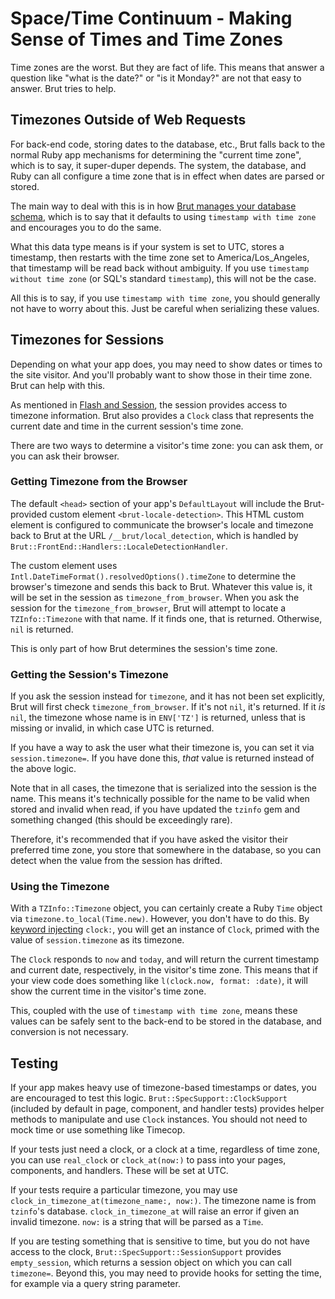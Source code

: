 # Space/Time Continuum - Making Sense of Times and Time Zones

Time zones are the worst.  But they are fact of life.  This means that answer a question like "what is the date?" or "is it Monday?" are not that easy to answer. Brut tries to help.

## Timezones Outside of Web Requests

For back-end code, storing dates to the database, etc., Brut falls back to the normal Ruby app mechanisms for determining the "current time zone", which is to say, it super-duper depends.  The system, the database, and Ruby can all configure a time zone that is in effect when dates are parsed or stored.

The main way to deal with this is in how [Brut manages your database schema](/database-schema), which is to say that it defaults to using `timestamp with time zone` and encourages you to do the same. 

What this data type means is if your system is set to UTC, stores a timestamp, then restarts with the time zone set to America/Los\_Angeles, that timestamp will be read back without ambiguity.  If you use `timestamp without time zone` (or SQL's standard `timestamp`), this will not be the case.

All this is to say, if you use `timestamp with time zone`, you should generally not have to worry about this.
Just be careful when serializing these values.

## Timezones for Sessions

Depending on what your app does, you may need to show dates or times to the site visitor.  And you'll probably
want to show those in their time zone.  Brut can help with this.

As mentioned in [Flash and Session](/flash-and-session), the session provides access to timezone information.
Brut also provides a `Clock` class that represents the current date and time in the current session's time zone.

There are two ways to determine a visitor's time zone: you can ask them, or you can ask their browser.

### Getting Timezone from the Browser

The default `<head>` section of your app's `DefaultLayout` will include the Brut-provided custom element
`<brut-locale-detection>`. This HTML custom element is configured to communicate the browser's locale and
timezone back to Brut at the URL `/__brut/local_detection`, which is handled by
`Brut::FrontEnd::Handlers::LocaleDetectionHandler`.

The custom element uses `Intl.DateTimeFormat().resolvedOptions().timeZone` to determine the browser's timezone
and sends this back to Brut. Whatever this value is, it will be set in the session as `timezone_from_browser`.
When you ask the session for the `timezone_from_browser`, Brut will attempt to locate a `TZInfo::Timezone` with
that name. If it finds one, that is returned.  Otherwise, `nil` is returned.

This is only part of how Brut determines the session's time zone.

### Getting the Session's Timezone

If you ask the session instead for `timezone`, and it has not been set explicitly, 
Brut will first check `timezone_from_browser`. If it's not `nil`, it's returned. If it *is* `nil`, the timezone
whose name is in `ENV['TZ']` is returned, unless that is missing or invalid, in which case UTC is returned.

If you have a way to ask the user what their timezone is, you can set it via `session.timezone=`. If you have
done this, *that* value is returned instead of the above logic.

Note that in all cases, the timezone that is serialized into the session is the name. This means it's technically
possible for the name to be valid when stored and invalid when read, if you have updated the `tzinfo` gem and
something changed (this should be exceedingly rare).

Therefore, it's recommended that if you have asked the visitor their preferred time zone, you store that
somewhere in the database, so you can detect when the value from the session has drifted.

### Using the Timezone

With a `TZInfo::Timezone` object, you can certainly create a Ruby `Time` object via
`timezone.to_local(Time.new)`.  However, you don't have to do this.  By [keyword injecting](/keyword-injection)
`clock:`, you will get an instance of `Clock`, primed with the value of `session.timezone` as its timezone.

The `Clock` responds to `now` and `today`, and will return the current timestamp and current date, respectively, in the visitor's time zone.  This means that if your view code does something like `l(clock.now, format: :date)`, it will show the current time in the visitor's time zone.

This, coupled with the use of `timestamp with time zone`, means these values can be safely sent to the back-end
to be stored in the database, and conversion is not necessary.

## Testing

If your app makes heavy use of timezone-based timestamps or dates, you are encouraged to test this logic. `Brut::SpecSupport::ClockSupport` (included by default in page, component, and handler tests) provides helper methods to manipulate and use `Clock` instances.  You should not need to mock time or use something like Timecop.

If your tests just need a clock, or a clock at a time, regardless of time zone, you can use `real_clock` or
`clock_at(now:)` to pass into your pages, components, and handlers.  These will be set at UTC.

If your tests require a particular timezone, you may use `clock_in_timezone_at(timezone_name:, now:)`. The
timezone name is from `tzinfo`'s database. `clock_in_timezone_at` will raise an error if given an invalid
timezone.  `now:` is a string that will be parsed as a `Time`.

If you are testing something that is sensitive to time, but you do not have access to the clock, `Brut::SpecSupport::SessionSupport` provides `empty_session`, which returns a session object on which you can call `timezone=`.  Beyond this, you may need to provide hooks for setting the time, for example via a query string parameter.



